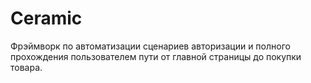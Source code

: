 # Ceramic

Фрэймворк по автоматизации сценариев авторизации и полного прохождения пользователем пути от главной страницы до покупки товара.
